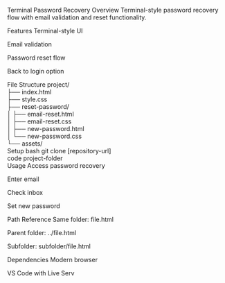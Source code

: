 Terminal Password Recovery
Overview
Terminal-style password recovery flow with email validation and reset functionality.

Features
Terminal-style UI

Email validation

Password reset flow

Back to login option

File Structure
project/  
├── index.html  
├── style.css  
├── reset-password/  
│   ├── email-reset.html  
│   ├── email-reset.css  
│   ├── new-password.html  
│   └── new-password.css  
└── assets/  
Setup
bash
git clone [repository-url]  
code project-folder  
Usage
Access password recovery

Enter email

Check inbox

Set new password

Path Reference
Same folder: file.html

Parent folder: ../file.html

Subfolder: subfolder/file.html

Dependencies
Modern browser

VS Code with Live Serv
